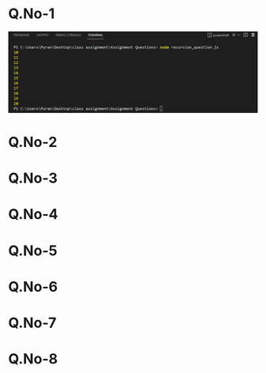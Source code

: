<h1>Q.No-1</h1>
<img src = "/Assignment Questions/images/q1.png">

<h1>Q.No-2</h1>

<h1>Q.No-3</h1>

<h1>Q.No-4</h1>

<h1>Q.No-5</h1>
<h1>Q.No-6</h1>
<h1>Q.No-7</h1>
<h1>Q.No-8</h1>